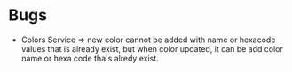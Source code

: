 # Bugs


- Colors Service => new color cannot be added with name or hexacode values that is already exist,
	but when color updated, it can be add color name or hexa code tha's alredy exist.